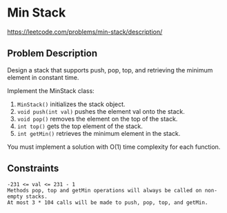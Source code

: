 # Min Stack

https://leetcode.com/problems/min-stack/description/

## Problem Description

Design a stack that supports push, pop, top, and retrieving the minimum element in constant time.

Implement the MinStack class:

1. `MinStack()` initializes the stack object.
2. `void push(int val)` pushes the element val onto the stack.
3. `void pop()` removes the element on the top of the stack.
4. `int top()` gets the top element of the stack.
5. `int getMin()` retrieves the minimum element in the stack.

You must implement a solution with O(1) time complexity for each function.

## Constraints

```text
-231 <= val <= 231 - 1
Methods pop, top and getMin operations will always be called on non-empty stacks.
At most 3 * 104 calls will be made to push, pop, top, and getMin.
```

